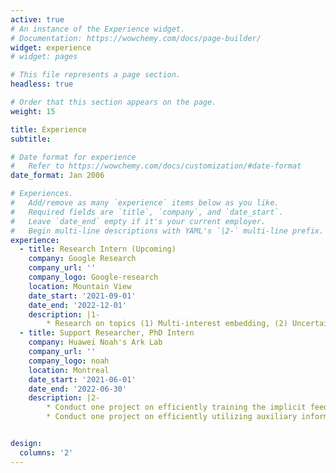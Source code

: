 ```yaml
---
active: true
# An instance of the Experience widget.
# Documentation: https://wowchemy.com/docs/page-builder/
widget: experience
# widget: pages

# This file represents a page section.
headless: true

# Order that this section appears on the page.
weight: 15

title: Experience
subtitle:

# Date format for experience
#   Refer to https://wowchemy.com/docs/customization/#date-format
date_format: Jan 2006

# Experiences.
#   Add/remove as many `experience` items below as you like.
#   Required fields are `title`, `company`, and `date_start`.
#   Leave `date_end` empty if it's your current employer.
#   Begin multi-line descriptions with YAML's `|2-` multi-line prefix.
experience:
  - title: Research Intern (Upcoming)
    company: Google Research
    company_url: ''
    company_logo: Google-research
    location: Mountain View
    date_start: '2021-09-01'
    date_end: '2022-12-01'
    description: |1-
        * Research on topics (1) Multi-interest embedding, (2) Uncertainty embedding, and (3) Provider fairness in recommendation.
  - title: Support Researcher, PhD Intern
    company: Huawei Noah's Ark Lab
    company_url: ''
    company_logo: noah
    location: Montreal
    date_start: '2021-06-01'
    date_end: '2022-06-30'
    description: |2-
        * Conduct one project on efficiently training the implicit feedback data for recommendation through adaptively learning the data importance.
        * Conduct one project on efficiently utilizing auxiliary information in recommendation through self-supervised learning and contrastive alignment.


design:
  columns: '2'
---
```

